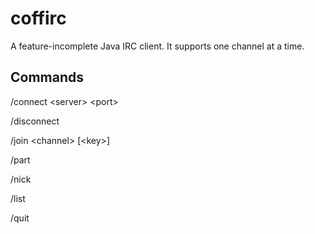 # coffirc
A feature-incomplete Java IRC client. It supports one channel at a time.

## Commands

/connect \<server\> \<port\>

/disconnect

/join \<channel\> [\<key\>]

/part

/nick

/list

/quit
